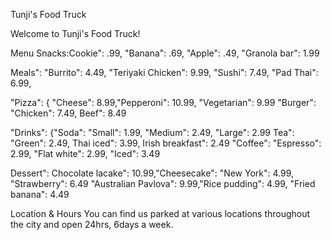 Tunji's Food Truck

Welcome to Tunji's Food Truck!

Menu
Snacks:Cookie": .99,   "Banana": .69,   "Apple": .49, "Granola bar": 1.99

Meals": "Burrito": 4.49,  "Teriyaki Chicken": 9.99,  "Sushi": 7.49,  "Pad Thai": 6.99, 

"Pizza": { "Cheese": 8.99,"Pepperoni": 10.99, "Vegetarian": 9.99 "Burger": "Chicken": 7.49, Beef": 8.49
 
"Drinks": {"Soda": "Small": 1.99, "Medium": 2.49, "Large": 2.99   Tea": "Green": 2.49, Thai iced": 3.99, Irish breakfast": 2.49   "Coffee": "Espresso": 2.99, "Flat white": 2.99, "Iced": 3.49
 
Dessert": Chocolate lacake": 10.99,"Cheesecake": "New York": 4.99, "Strawberry": 6.49 "Australian Pavlova": 9.99,"Rice pudding": 4.99, "Fried banana": 4.49
          


Location & Hours
You can find us parked at various locations throughout the city and open 24hrs, 6days a week.



